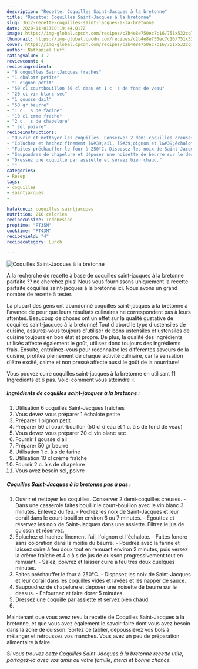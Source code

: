 ```yaml
---
description: "Recette: Coquilles Saint-Jacques à la bretonne"
title: "Recette: Coquilles Saint-Jacques à la bretonne"
slug: 3612-recette-coquilles-saint-jacques-a-la-bretonne
date: 2020-11-01T10:19:44.017Z
image: https://img-global.cpcdn.com/recipes/c2b4e8e750ec7c16/751x532cq70/coquilles-saint-jacques-a-la-bretonne-photo-principale-de-la-recette.jpg
thumbnail: https://img-global.cpcdn.com/recipes/c2b4e8e750ec7c16/751x532cq70/coquilles-saint-jacques-a-la-bretonne-photo-principale-de-la-recette.jpg
cover: https://img-global.cpcdn.com/recipes/c2b4e8e750ec7c16/751x532cq70/coquilles-saint-jacques-a-la-bretonne-photo-principale-de-la-recette.jpg
author: Nathaniel Huff
ratingvalue: 3.7
reviewcount: 4
recipeingredient:
- "6 coquilles SaintJacques fraches"
- "1 chalote petite"
- "1 oignon petit"
- "50 cl courtbouillon 50 cl deau et 1 c  s de fond de veau"
- "20 cl vin blanc sec"
- "1 gousse dail"
- "50 gr beurre"
- "1 c.  s de farine"
- "10 cl crme frache"
- "2 c.  s de chapelure"
- " sel poivre"
recipeinstructions:
- "Ouvrir et nettoyer les coquilles. Conserver 2 demi-coquilles creuses. Dans une casserole faites bouillir le court-bouillon avec le vin blanc 3 minutes. Enlevez du feu. Pochez les noix de Saint-Jacques et leur corail dans le court-bouillon environ 6 ou 7 minutes. Égouttez et réservez les noix de Saint-Jacques dans une assiette. Filtrez le jus de cuisson et réservez."
- "Épluchez et hachez finement l&#39;ail, l&#39;oignon et l&#39;échalote. Faites fondre sans coloration dans la moitié du beurre. Poudrez avec la farine et laissez cuire à feu doux tout en remuant environ 2 minutes, puis versez la crème fraîche et 4 c à s de jus de cuisson progressivement tout en remuant. Salez, poivrez et laisser cuire à feu très doux quelques minutes."
- "Faites préchauffer le four à 250°C. Disposez les noix de Saint-Jacques et leur corail dans les coquilles vides et lavées et les napper de sauce."
- "Saupoudrez de chapelure et déposer une noisette de beurre sur le dessus. Enfournez et faire dorer 5 minutes."
- "Dressez une coquille par assiette et servez bien chaud."
- ""
categories:
- Resep
tags:
- coquilles
- saintjacques
- 

katakunci: coquilles saintjacques  
nutrition: 216 calories
recipecuisine: Indonesian
preptime: "PT35M"
cooktime: "PT43M"
recipeyield: "4"
recipecategory: Lunch

---
```



![Coquilles Saint-Jacques à la bretonne](https://img-global.cpcdn.com/recipes/c2b4e8e750ec7c16/751x532cq70/coquilles-saint-jacques-a-la-bretonne-photo-principale-de-la-recette.jpg)

A la recherche de recette à base de coquilles saint-jacques à la bretonne parfaite ?? ne cherchez plus! Nous vous fournissons uniquement la recette parfaite coquilles saint-jacques à la bretonne ici. Nous avons un grand nombre de recette à tester.

La plupart des gens ont abandonné coquilles saint-jacques à la bretonne à l'avance de peur que leurs résultats culinaires ne correspondent pas à leurs attentes. Beaucoup de choses ont un effet sur la qualité gustative de coquilles saint-jacques à la bretonne! Tout d'abord le type d'ustensiles de cuisine, assurez-vous toujours d'utiliser de bons ustensiles et ustensiles de cuisine toujours en bon état et propre. De plus, la qualité des ingrédients utilisés affecte également le goût, utilisez donc toujours des ingrédients frais. Ensuite, entraînez-vous pour reconnaître les différentes saveurs de la cuisine, profitez pleinement de chaque activité culinaire, car la sensation d'être excité, calme et non pressé affecte aussi le goût de la nourriture!

<!--inarticleads1-->

Vous pouvez cuire coquilles saint-jacques à la bretonne en utilisant 11 Ingrédients et 6 pas. Voici comment vous atteindre il.

##### Ingrédients de coquilles saint-jacques à la bretonne :

1. Utilisation 6 coquilles Saint-Jacques fraîches
1. Vous devez vous préparer 1 échalote petite
1. Préparer 1 oignon petit
1. Préparer 50 cl court-bouillon (50 cl d&#39;eau et 1 c. à s de fond de veau)
1. Vous devez vous préparer 20 cl vin blanc sec
1. Fournir 1 gousse d&#39;ail
1. Préparer 50 gr beurre
1. Utilisation 1 c. à s de farine
1. Utilisation 10 cl crème fraîche
1. Fournir 2 c. à s de chapelure
1. Vous avez besoin  sel, poivre




<!--inarticleads2-->

##### Coquilles Saint-Jacques à la bretonne pas à pas :

1. Ouvrir et nettoyer les coquilles. Conserver 2 demi-coquilles creuses. - Dans une casserole faites bouillir le court-bouillon avec le vin blanc 3 minutes. Enlevez du feu. - Pochez les noix de Saint-Jacques et leur corail dans le court-bouillon environ 6 ou 7 minutes. - Égouttez et réservez les noix de Saint-Jacques dans une assiette. Filtrez le jus de cuisson et réservez.
1. Épluchez et hachez finement l&#39;ail, l&#39;oignon et l&#39;échalote. - Faites fondre sans coloration dans la moitié du beurre. - Poudrez avec la farine et laissez cuire à feu doux tout en remuant environ 2 minutes, puis versez la crème fraîche et 4 c à s de jus de cuisson progressivement tout en remuant. - Salez, poivrez et laisser cuire à feu très doux quelques minutes.
1. Faites préchauffer le four à 250°C. - Disposez les noix de Saint-Jacques et leur corail dans les coquilles vides et lavées et les napper de sauce.
1. Saupoudrez de chapelure et déposer une noisette de beurre sur le dessus. - Enfournez et faire dorer 5 minutes.
1. Dressez une coquille par assiette et servez bien chaud.
1. 




<!--inarticleads1-->

<p>
Maintenant que vous avez revu la recette de Coquilles Saint-Jacques à la bretonne, et que vous avez également le savoir-faire dont vous avez besoin dans la zone de cuisson. Sortez ce tablier, dépoussiérez vos bols à mélanger et retroussez vos manches. Vous avez un peu de préparation alimentaire à faire.
</p>

<p>
<i>Si vous trouvez cette Coquilles Saint-Jacques à la bretonne recette utile, partagez-la avec vos amis ou votre famille, merci et bonne chance.</i>
</p>

